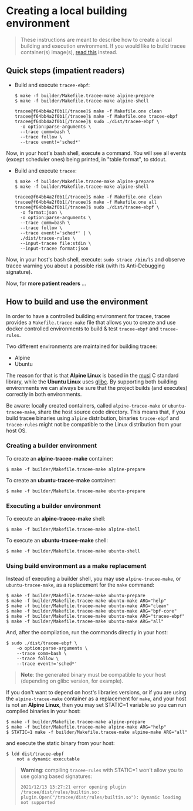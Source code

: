 # Creating a local building environment

> These instructions are meant to describe how to create a local building and
> execution environment. If you would like to build tracee container(s)
> image(s), [read this](./containers.md) instead.

## Quick steps (**impatient readers**)

* Build and execute `tracee-ebpf`:

  ```
  $ make -f builder/Makefile.tracee-make alpine-prepare
  $ make -f builder/Makefile.tracee-make alpine-shell

  tracee@f64bb4a2f0b1[/tracee]$ make -f Makefile.one clean
  tracee@f64bb4a2f0b1[/tracee]$ make -f Makefile.one tracee-ebpf
  tracee@f64bb4a2f0b1[/tracee]$ sudo ./dist/tracee-ebpf \
  	-o option:parse-arguments \
  	--trace comm=bash \
  	--trace follow \
  	--trace event!='sched*'
  ```

Now, in your host's bash shell, execute a command. You will see all events
(except scheduler ones) being printed, in "table format", to stdout.

* Build and execute `tracee`:

  ```
  $ make -f builder/Makefile.tracee-make alpine-prepare
  $ make -f builder/Makefile.tracee-make alpine-shell

  tracee@f64bb4a2f0b1[/tracee]$ make -f Makefile.one clean
  tracee@f64bb4a2f0b1[/tracee]$ make -f Makefile.one all
  tracee@f64bb4a2f0b1[/tracee]$ sudo ./dist/tracee-ebpf \
  	-o format:json \
  	-o option:parse-arguments \
  	--trace comm=bash \
  	--trace follow \
  	--trace event!='sched*' | \
  	./dist/tracee-rules \
  	--input-tracee file:stdin \
  	--input-tracee format:json
  ```

Now, in your host's bash shell, execute: `sudo strace /bin/ls` and observe tracee
warning you about a possible risk (with its Anti-Debugging signature).

Now, for **more patient readers** ...

## How to build and use the environment

In order to have a controlled building environment for tracee, tracee provides
a `Makefile.tracee-make` file that allows you to create and use docker
controlled environments to build & test `tracee-ebpf` and `tracee-rules`.

Two different environments are maintained for building tracee:

* Alpine
* Ubuntu

The reason for that is that **Alpine Linux** is based in the
[musl](https://en.wikipedia.org/wiki/Musl) C standard library, while the
**Ubuntu Linux** uses [glibc](https://en.wikipedia.org/wiki/Glibc). By
supporting both building environments we can always be sure that the project
builds (and executes) correctly in both environments.

Be aware: locally created containers, called `alpine-tracee-make` or
`ubuntu-tracee-make`, share the host source code directory. This means that, if
you build tracee binaries using `alpine` distribution, binaries `tracee-ebpf`
and `tracee-rules` might not be compatible to the Linux distribution from your
host OS.

### Creating a builder environment

To create an **alpine-tracee-make** container:

  ```
  $ make -f builder/Makefile.tracee-make alpine-prepare
  ```

To create an **ubuntu-tracee-make** container:

  ```
  $ make -f builder/Makefile.tracee-make ubuntu-prepare
  ```

### Executing a builder environment

To execute an **alpine-tracee-make** shell:

  ```
  $ make -f builder/Makefile.tracee-make alpine-shell
  ```

To execute an **ubuntu-tracee-make** shell:

  ```
  $ make -f builder/Makefile.tracee-make ubuntu-shell
  ```

### Using build environment as a **make** replacement

Instead of executing a builder shell, you may use `alpine-tracee-make`, or
`ubuntu-tracee-make`, as a replacement for the `make` command:

```
$ make -f builder/Makefile.tracee-make ubuntu-prepare
$ make -f builder/Makefile.tracee-make ubuntu-make ARG="help"
$ make -f builder/Makefile.tracee-make ubuntu-make ARG="clean"
$ make -f builder/Makefile.tracee-make ubuntu-make ARG="bpf-core"
$ make -f builder/Makefile.tracee-make ubuntu-make ARG="tracee-ebpf"
$ make -f builder/Makefile.tracee-make ubuntu-make ARG="all"
```

And, after the compilation, run the commands directly in your host:

```
$ sudo ./dist/tracee-ebpf \
	-o option:parse-arguments \
	--trace comm=bash \
	--trace follow \
	--trace event!='sched*'
```

> **Note**: the generated binary must be compatible to your host (depending on
> glibc version, for example).

If you don't want to depend on host's libraries versions, or if you are using
the `alpine-tracee-make` container as a replacement for `make`, and your host
is not an **Alpine Linux**, then you may set STATIC=1 variable so you can run
compiled binaries in your host:

```
$ make -f builder/Makefile.tracee-make alpine-prepare
$ make -f builder/Makefile.tracee-make alpine-make ARG="help"
$ STATIC=1 make -f builder/Makefile.tracee-make alpine-make ARG="all"
```

and execute the static binary from your host:

```
$ ldd dist/tracee-ebpf
	not a dynamic executable
```

> **Warning**: compiling `tracee-rules` with STATIC=1 won't allow you to use
> golang based signatures:
>
> ```
> 2021/12/13 13:27:21 error opening plugin /tracee/dist/rules/builtin.so:
> plugin.Open("/tracee/dist/rules/builtin.so"): Dynamic loading not supported
> ```
